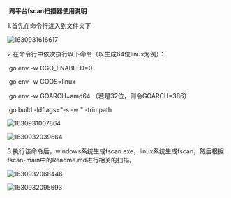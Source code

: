 

​                                                                   **跨平台fscan扫描器使用说明**



1.首先在命令行进入到文件夹下

![1630931616617](C:\Users\DELL\AppData\Local\Temp\1630931616617.png)

2.在命令行中依次执行以下命令（以生成64位linux为例）：

​          go env -w CGO_ENABLED=0

​          go env -w GOOS=linux 

​          go env -w GOARCH=amd64  （若是32位，则令GOARCH=386）

​          go build -ldflags="-s -w " -trimpath

![1630931007864](C:\Users\DELL\AppData\Local\Temp\1630931007864.png)

![1630932039664](C:\Users\DELL\AppData\Local\Temp\1630932039664.png)



3.执行该命令后，windows系统生成fscan.exe，linux系统生成fscan，然后根据fscan-main中的Readme.md进行相关的扫描。

![1630932068446](C:\Users\DELL\AppData\Local\Temp\1630932068446.png)

![1630932095693](C:\Users\DELL\AppData\Local\Temp\1630932095693.png)
